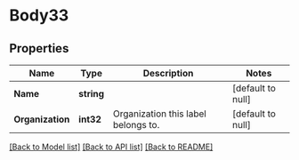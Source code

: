 # Body33

## Properties
Name | Type | Description | Notes
------------ | ------------- | ------------- | -------------
**Name** | **string** |  | [default to null]
**Organization** | **int32** | Organization this label belongs to. | [default to null]

[[Back to Model list]](../README.md#documentation-for-models) [[Back to API list]](../README.md#documentation-for-api-endpoints) [[Back to README]](../README.md)

